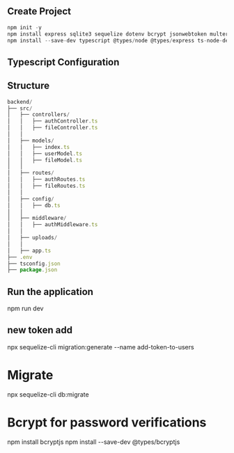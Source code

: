 ## Create Project

```js
npm init -y
npm install express sqlite3 sequelize dotenv bcrypt jsonwebtoken multer helmet cors
npm install --save-dev typescript @types/node @types/express ts-node-dev @types/jsonwebtoken @types/bcrypt @types/cors
```

## Typescript Configuration

## Structure

```js
backend/
├── src/
│   ├── controllers/
│   │   ├── authController.ts
│   │   ├── fileController.ts
│   │
│   ├── models/
│   │   ├── index.ts
│   │   ├── userModel.ts
│   │   ├── fileModel.ts
│   │
│   ├── routes/
│   │   ├── authRoutes.ts
│   │   ├── fileRoutes.ts
│   │
│   ├── config/
│   │   ├── db.ts
│   │
│   ├── middleware/
│   │   ├── authMiddleware.ts
│   │
│   ├── uploads/
│   │
│   ├── app.ts
├── .env
├── tsconfig.json
├── package.json
```

## Run the application

npm run dev

## new token add

npx sequelize-cli migration:generate --name add-token-to-users

# Migrate

npx sequelize-cli db:migrate

# Bcrypt for password verifications

npm install bcryptjs
npm install --save-dev @types/bcryptjs
